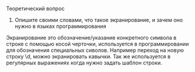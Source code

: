 Теоретический вопрос

1. Опишите своими словами, что такое экранирование, и зачем оно нужно в языках программирования

Экранирование это обозначение/указание конкретного символа в строке с помощью косой черточки, используется в программировании для обозначения специальных сиволов. Например переход на новую строку \d, можно экранировать кавычки. Так же используется в регулярных выражениях когда нужно задать шаблон строки.


